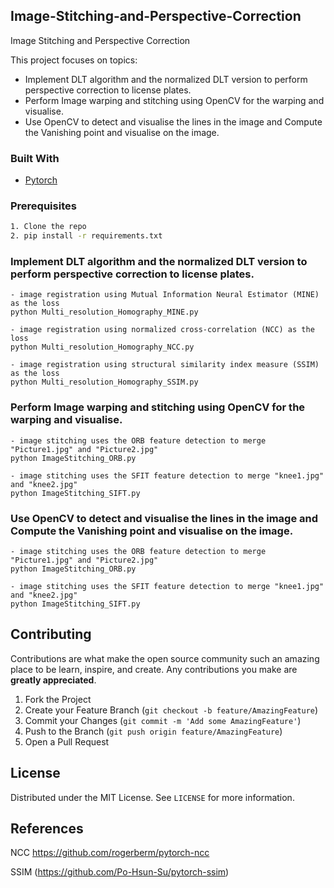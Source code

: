 <!-- PROJECT LOGO
<br />
<p align="center">
  <a href="https://github.com/othneildrew/Best-README-Template">
    <img src="images/logo.png" alt="Logo" width="80" height="80">
  </a>

  <h3 align="center">Best-README-Template</h3>

  <p align="center">
    An awesome README template to jumpstart your projects!
    <br />
    <a href="https://github.com/othneildrew/Best-README-Template"><strong>Explore the docs »</strong></a>
    <br />
    <br />
    <a href="https://github.com/othneildrew/Best-README-Template">View Demo</a>
    ·
    <a href="https://github.com/othneildrew/Best-README-Template/issues">Report Bug</a>
    ·
    <a href="https://github.com/othneildrew/Best-README-Template/issues">Request Feature</a>
  </p>
</p>
-->


<!-- TABLE OF CONTENTS 
## Table of Contents

* [About the Project](#about-the-project)
  * [Built With](#built-with)
* [Getting Started](#getting-started)
  * [Prerequisites](#prerequisites)
  * [Installation](#installation)
* [Usage](#usage)
* [Roadmap](#roadmap)
* [Contributing](#contributing)
* [License](#license)
* [Contact](#contact)
* [Acknowledgements](#acknowledgements)
-->


<!-- ABOUT THE PROJECT -->
## Image-Stitching-and-Perspective-Correction
Image Stitching and Perspective Correction

This project focuses on topics:
* Implement DLT algorithm and the normalized DLT version to perform perspective correction to license plates.
* Perform Image warping and stitching using OpenCV for the warping and visualise.
* Use OpenCV to detect and visualise the lines in the image and Compute the Vanishing point and visualise on the image.

### Built With
* [Pytorch](https://github.com/pytorch)

### Prerequisites
```sh
1. Clone the repo
2. pip install -r requirements.txt
```

### Implement DLT algorithm and the normalized DLT version to perform perspective correction to license plates.

```
- image registration using Mutual Information Neural Estimator (MINE) as the loss
python Multi_resolution_Homography_MINE.py 

- image registration using normalized cross-correlation (NCC) as the loss
python Multi_resolution_Homography_NCC.py

- image registration using structural similarity index measure (SSIM) as the loss
python Multi_resolution_Homography_SSIM.py
```

### Perform Image warping and stitching using OpenCV for the warping and visualise.

```
- image stitching uses the ORB feature detection to merge "Picture1.jpg" and "Picture2.jpg"
python ImageStitching_ORB.py

- image stitching uses the SFIT feature detection to merge "knee1.jpg" and "knee2.jpg"
python ImageStitching_SIFT.py

```

### Use OpenCV to detect and visualise the lines in the image and Compute the Vanishing point and visualise on the image.

```
- image stitching uses the ORB feature detection to merge "Picture1.jpg" and "Picture2.jpg"
python ImageStitching_ORB.py

- image stitching uses the SFIT feature detection to merge "knee1.jpg" and "knee2.jpg"
python ImageStitching_SIFT.py

```


## Contributing

Contributions are what make the open source community such an amazing place to be learn, inspire, and create. Any contributions you make are **greatly appreciated**.

1. Fork the Project
2. Create your Feature Branch (`git checkout -b feature/AmazingFeature`)
3. Commit your Changes (`git commit -m 'Add some AmazingFeature'`)
4. Push to the Branch (`git push origin feature/AmazingFeature`)
5. Open a Pull Request



<!-- LICENSE -->
## License

Distributed under the MIT License. See `LICENSE` for more information.

## References
NCC https://github.com/rogerberm/pytorch-ncc

SSIM (https://github.com/Po-Hsun-Su/pytorch-ssim)

